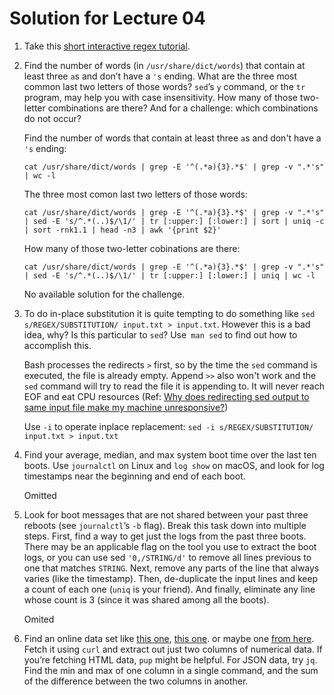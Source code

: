 # Solution for Lecture 04

1. Take this [short interactive regex tutorial](https://regexone.com/).

2. Find the number of words (in `/usr/share/dict/words`) that contain at least three `a`s and don’t have a `'s` ending. What are the three most common last two letters of those words? `sed`’s `y` command, or the `tr` program, may help you with case insensitivity. How many of those two-letter combinations are there? And for a challenge: which combinations do not occur?

	
	Find the number of words that contain at least three `a`s and don't have a `'s` ending:
	
	```shell
	cat /usr/share/dict/words | grep -E '^(.*a){3}.*$' | grep -v ".*'s" | wc -l
	```
	
	The three most comon last two letters of those words:
	
	```shell
	cat /usr/share/dict/words | grep -E '^(.*a){3}.*$' | grep -v ".*'s" | sed -E 's/^.*(..)$/\1/' | tr [:upper:] [:lower:] | sort | uniq -c | sort -rnk1.1 | head -n3 | awk '{print $2}'
	```
	
	How many of those two-letter cobinations are there:
	
	```shell
	cat /usr/share/dict/words | grep -E '^(.*a){3}.*$' | grep -v ".*'s" | sed -E 's/^.*(..)$/\1/' | tr [:upper:] [:lower:] | uniq | wc -l
	```
	
	No available solution for the challenge.
	
3. To do in-place substitution it is quite tempting to do something like `sed s/REGEX/SUBSTITUTION/ input.txt > input.txt`. However this is a bad idea, why? Is this particular to `sed`? Use` man sed` to find out how to accomplish this.

	Bash processes the redirects `>` first, so by the time the `sed` command is executed, the file is already empty. Append `>>` also won't work and the `sed` command will try to read the file it is appending to. It will never reach EOF and eat CPU resources (Ref: [Why does redirecting sed output to same input file make my machine unresponsive?](https://askubuntu.com/questions/795713/why-does-redirecting-sed-output-to-same-input-file-make-my-machine-unresponsive))
	
	Use `-i` to operate inplace replacement: `sed -i s/REGEX/SUBSTITUTION/ input.txt > input.txt`
	
4. Find your average, median, and max system boot time over the last ten boots. Use `journalctl` on Linux and `log show` on macOS, and look for log timestamps near the beginning and end of each boot.

	Omitted
	
5. Look for boot messages that are not shared between your past three reboots (see `journalctl`’s `-b` flag). Break this task down into multiple steps. First, find a way to get just the logs from the past three boots. There may be an applicable flag on the tool you use to extract the boot logs, or you can use sed `'0,/STRING/d'` to remove all lines previous to one that matches `STRING`. Next, remove any parts of the line that always varies (like the timestamp). Then, de-duplicate the input lines and keep a count of each one (`uniq` is your friend). And finally, eliminate any line whose count is 3 (since it was shared among all the boots).

	Omited
	
6. Find an online data set like [this one](https://stats.wikimedia.org/EN/TablesWikipediaZZ.htm), [this one](https://ucr.fbi.gov/crime-in-the-u.s/2016/crime-in-the-u.s.-2016/topic-pages/tables/table-1). or maybe one [from here](https://www.springboard.com/blog/free-public-data-sets-data-science-project/). Fetch it using `curl` and extract out just two columns of numerical data. If you’re fetching HTML data, `pup` might be helpful. For JSON data, try `jq`. Find the min and max of one column in a single command, and the sum of the difference between the two columns in another.
